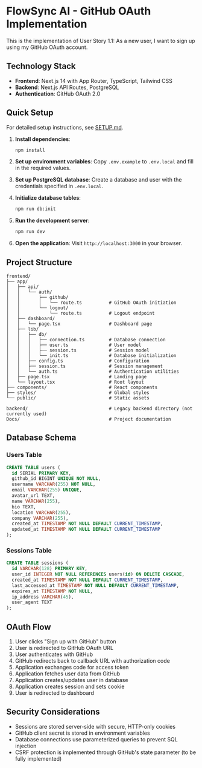 # FlowSync AI - GitHub OAuth Implementation

This is the implementation of User Story 1.1: As a new user, I want to sign up using my GitHub OAuth account.

## Technology Stack

- **Frontend**: Next.js 14 with App Router, TypeScript, Tailwind CSS
- **Backend**: Next.js API Routes, PostgreSQL
- **Authentication**: GitHub OAuth 2.0

## Quick Setup

For detailed setup instructions, see [SETUP.md](SETUP.md).

1. **Install dependencies**:
   ```bash
   npm install
   ```

2. **Set up environment variables**:
   Copy `.env.example` to `.env.local` and fill in the required values.

3. **Set up PostgreSQL database**:
   Create a database and user with the credentials specified in `.env.local`.

4. **Initialize database tables**:
   ```bash
   npm run db:init
   ```

5. **Run the development server**:
   ```bash
   npm run dev
   ```

6. **Open the application**:
   Visit `http://localhost:3000` in your browser.

## Project Structure

```
frontend/
├── app/
│   ├── api/
│   │   └── auth/
│   │       ├── github/
│   │       │   └── route.ts          # GitHub OAuth initiation
│   │       └── logout/
│   │           └── route.ts          # Logout endpoint
│   ├── dashboard/
│   │   └── page.tsx                  # Dashboard page
│   ├── lib/
│   │   ├── db/
│   │   │   ├── connection.ts         # Database connection
│   │   │   ├── user.ts               # User model
│   │   │   ├── session.ts            # Session model
│   │   │   └── init.ts               # Database initialization
│   │   ├── config.ts                 # Configuration
│   │   ├── session.ts                # Session management
│   │   └── auth.ts                   # Authentication utilities
│   ├── page.tsx                      # Landing page
│   └── layout.tsx                    # Root layout
├── components/                       # React components
├── styles/                           # Global styles
└── public/                           # Static assets

backend/                              # Legacy backend directory (not currently used)
Docs/                                 # Project documentation
```

## Database Schema

### Users Table
```sql
CREATE TABLE users (
  id SERIAL PRIMARY KEY,
  github_id BIGINT UNIQUE NOT NULL,
  username VARCHAR(255) NOT NULL,
  email VARCHAR(255) UNIQUE,
  avatar_url TEXT,
  name VARCHAR(255),
  bio TEXT,
  location VARCHAR(255),
  company VARCHAR(255),
  created_at TIMESTAMP NOT NULL DEFAULT CURRENT_TIMESTAMP,
  updated_at TIMESTAMP NOT NULL DEFAULT CURRENT_TIMESTAMP
);
```

### Sessions Table
```sql
CREATE TABLE sessions (
  id VARCHAR(128) PRIMARY KEY,
  user_id INTEGER NOT NULL REFERENCES users(id) ON DELETE CASCADE,
  created_at TIMESTAMP NOT NULL DEFAULT CURRENT_TIMESTAMP,
  last_accessed_at TIMESTAMP NOT NULL DEFAULT CURRENT_TIMESTAMP,
  expires_at TIMESTAMP NOT NULL,
  ip_address VARCHAR(45),
  user_agent TEXT
);
```

## OAuth Flow

1. User clicks "Sign up with GitHub" button
2. User is redirected to GitHub OAuth URL
3. User authenticates with GitHub
4. GitHub redirects back to callback URL with authorization code
5. Application exchanges code for access token
6. Application fetches user data from GitHub
7. Application creates/updates user in database
8. Application creates session and sets cookie
9. User is redirected to dashboard

## Security Considerations

- Sessions are stored server-side with secure, HTTP-only cookies
- GitHub client secret is stored in environment variables
- Database connections use parameterized queries to prevent SQL injection
- CSRF protection is implemented through GitHub's state parameter (to be fully implemented)